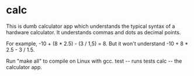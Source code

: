 # calc
This is dumb calculator app which understands the typical syntax of a hardware calculator. It understands commas and dots as decimal points.

For example, -10 + (8 * 2.5) - (3 / 1,5) = 8.
But it won't understand -10 + 8 * 2.5 - 3 / 1.5.

Run "make all" to compile on Linux with gcc.
test -- runs tests
calc -- the calculator app.
